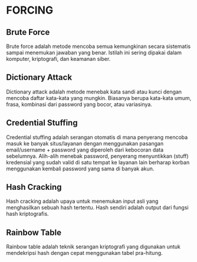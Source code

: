# FORCING

## Brute Force

Brute force adalah metode mencoba semua kemungkinan secara sistematis sampai menemukan jawaban yang benar.
Istilah ini sering dipakai dalam komputer, kriptografi, dan keamanan siber.

## Dictionary Attack

Dictionary attack adalah metode menebak kata sandi atau kunci dengan mencoba daftar kata-kata yang mungkin. Biasanya berupa kata-kata umum, frasa, kombinasi dari password yang bocor, atau variasinya.

## Credential Stuffing

Credential stuffing adalah serangan otomatis di mana penyerang mencoba masuk ke banyak situs/layanan dengan menggunakan pasangan email/username + password yang diperoleh dari kebocoran data sebelumnya. Alih-alih menebak password, penyerang menyuntikkan (stuff) kredensial yang sudah valid di satu tempat ke layanan lain berharap korban menggunakan kembali password yang sama di banyak akun.

## Hash Cracking

Hash cracking adalah upaya untuk menemukan input asli yang menghasilkan sebuah hash tertentu. Hash sendiri adalah output dari fungsi hash kriptografis.

## Rainbow Table

Rainbow table adalah teknik serangan kriptografi yang digunakan untuk mendekripsi hash dengan cepat menggunakan tabel pra-hitung.
